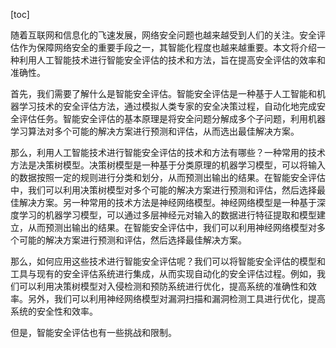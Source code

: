 
[toc]                    
                
                
随着互联网和信息化的飞速发展，网络安全问题也越来越受到人们的关注。安全评估作为保障网络安全的重要手段之一，其智能化程度也越来越重要。本文将介绍一种利用人工智能技术进行智能安全评估的技术和方法，旨在提高安全评估的效率和准确性。

首先，我们需要了解什么是智能安全评估。智能安全评估是一种基于人工智能和机器学习技术的安全评估方法，通过模拟人类专家的安全决策过程，自动化地完成安全评估任务。智能安全评估的基本原理是将安全问题分解成多个子问题，利用机器学习算法对多个可能的解决方案进行预测和评估，从而选出最佳解决方案。

那么，利用人工智能技术进行智能安全评估的技术和方法有哪些？一种常用的技术方法是决策树模型。决策树模型是一种基于分类原理的机器学习模型，可以将输入的数据按照一定的规则进行分类和划分，从而预测出输出的结果。在智能安全评估中，我们可以利用决策树模型对多个可能的解决方案进行预测和评估，然后选择最佳解决方案。另一种常用的技术方法是神经网络模型。神经网络模型是一种基于深度学习的机器学习模型，可以通过多层神经元对输入的数据进行特征提取和模型建立，从而预测出输出的结果。在智能安全评估中，我们可以利用神经网络模型对多个可能的解决方案进行预测和评估，然后选择最佳解决方案。

那么，如何应用这些技术进行智能安全评估呢？我们可以将智能安全评估的模型和工具与现有的安全评估系统进行集成，从而实现自动化的安全评估过程。例如，我们可以利用决策树模型对入侵检测和预防系统进行优化，提高系统的准确性和效率。另外，我们可以利用神经网络模型对漏洞扫描和漏洞检测工具进行优化，提高系统的安全性和效率。

但是，智能安全评估也有一些挑战和限制。

